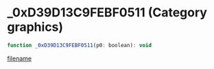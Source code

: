 # _0xD39D13C9FEBF0511 (Category graphics)

```js
function _0xD39D13C9FEBF0511(p0: boolean): void
```

[filename](_0xD39D13C9FEBF0511_m.md ':include')